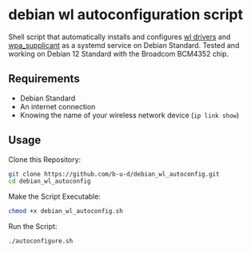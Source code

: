 # debian wl autoconfiguration script

Shell script that automatically installs and configures [wl drivers](https://packages.debian.org/search?keywords=broadcom-sta-dkms) and [wpa_supplicant](https://packages.debian.org/search?keywords=wpasupplicant) as a systemd service on Debian Standard.
Tested and working on Debian 12 Standard with the Broadcom BCM4352 chip.

## Requirements
- Debian Standard
- An internet connection
- Knowing the name of your wireless network device (`ip link show`)

## Usage
Clone this Repository:
```bash
git clone https://github.com/b-u-d/debian_wl_autoconfig.git
cd debian_wl_autoconfig
```

Make the Script Executable:
```bash
chmod +x debian_wl_autoconfig.sh
```

Run the Script:
```bash
./autoconfigure.sh
```
